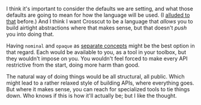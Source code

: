 I think it's important to consider the defaults we are setting, and what those
defaults are going to mean for how the language will be used. (I
[alluded to that](/daily/2025-03-13) before.) And I think I want Crosscut to be
a language that _allows_ you to build airtight abstractions where that makes
sense, but that doesn't _push_ you into doing that.

Having `nominal` and `opaque` as [separate concepts](/daily/2025-03-17) might be
the best option in that regard. Each would be available to you, as a tool in
your toolbox, but they wouldn't impose on you. You wouldn't feel forced to make
every API restrictive from the start, doing more harm than good.

The natural way of doing things would be all structural, all public. Which might
lead to a rather relaxed style of building APIs, where everything goes. But
where it makes sense, you can reach for specialized tools to tie things down.
Who knows if this is how it'll actually be; but I like the thought.
